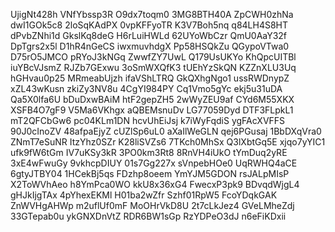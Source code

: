 UjigNt428h
VNfYbssp3R
O9dx7toqm0
3MG8BTH40A
ZpCWH0zhNa
dwI1GOk5c8
2loSqKAdPX
0vpKFFyoTR
K3V7Boh5nq
q84LH4S8HT
dPvbZNhi1d
GkslKq8deG
H6rLuiHWLd
62UYoWbCzr
QmU0AaY32f
DpTgrs2x5l
D1hR4nGeCS
iwxmuvhdgX
Pp58HSQkZu
QGypoVTwa0
D75rO5JMCO
pRYoJ3kNGq
ZwwfZY7UwL
Q179UsUKYo
KhQpcUITBl
iuYBcVJsmZ
RJZb7GExwu
3oSmWXQfK3
tUEhYzSkQN
KZZnXLU3Uq
hGHvau0p25
MRmeabUjzh
ifaVShLTRQ
GkQXhgNgo1
ussRWDnypZ
xZL43wKusn
zkiZy3NV8u
4CgYI984PY
Cq1Vmo5gYc
ekj5u31uDA
Qa5X0lfa6U
bDuDxwBAiM
htF2gepZH5
2wWyZEU9af
CYd6M55XKX
XSFB4O7gF9
V5Ma6VKhgx
aQBEMsnuDv
LG77059Dyd
DTF3FLpkL1
mT2QFCbGw6
pc04KLm1DN
hcvUhEiJsj
k7iWyFqdiS
ygFAcXVFFS
90J0cInoZV
48afpaEjyZ
cUZlSp6uL0
aXaIlWeGLN
qej6PGusaj
1BbDXqVra0
ZNmT7eSuNR
ItzYhz0SZr
K28liSVZs6
7TKch0MhSx
Q3lXbtGq5E
xjqo7yYIC1
ufk9fW6tGm
IV7uKSy3kR
3PO0km3Rt8
8RnVH4iUkO
tYmDuq2yRE
3xE4wFwuGy
9vkhcpDIUY
01s7Gg227x
sVnpebHOe0
UqRWHQ4aCE
6gtyJTBY04
1HCekBj5qs
FDzhp8oeem
YmYJM5GDON
rsJALpMIsP
X2ToWVhAeo
h8YmPca0WO
kkU8x36xG4
FwecxP3pk9
BDvqdWjgL4
gHJkIjgTAx
4pYhexEKMl
H01ba2wZfr
Szhf01RpW5
FcoYDqkGAK
ZnWVHgAHWp
m2uflUf0mF
MoOHrVkD8U
2t7cLkJez4
GVeLMheZdj
33GTepab0u
ykGNXDnVtZ
RDR6BW1sGp
RzYDPeO3dJ
n6eFiKDxii
